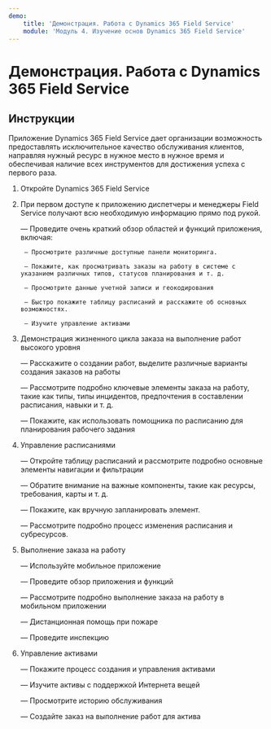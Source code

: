 ```yaml
---
demo:
    title: 'Демонстрация. Работа с Dynamics 365 Field Service'
    module: 'Модуль 4. Изучение основ Dynamics 365 Field Service'
---
```


# Демонстрация. Работа с Dynamics 365 Field Service

## Инструкции

Приложение Dynamics 365 Field Service дает организации возможность предоставлять исключительное качество обслуживания клиентов, направляя нужный ресурс в нужное место в нужное время и обеспечивая наличие всех инструментов для достижения успеха с первого раза.

1. Откройте Dynamics 365 Field Service 

2. При первом доступе к приложению диспетчеры и менеджеры Field Service получают всю необходимую информацию прямо под рукой. 

	— Проведите очень краткий обзор областей и функций приложения, включая: 

		— Просмотрите различные доступные панели мониторинга. 

		— Покажите, как просматривать заказы на работу в системе с указанием различных типов, статусов планирования и т. д. 

		— Просмотрите данные учетной записи и геокодирования

		— Быстро покажите таблицу расписаний и расскажите об основных возможностях. 

		— Изучите управление активами

3. Демонстрация жизненного цикла заказа на выполнение работ высокого уровня

	— Расскажите о создании работ, выделите различные варианты создания заказов на работы

	— Рассмотрите подробно ключевые элементы заказа на работу, такие как типы, типы инцидентов, предпочтения в составлении расписания, навыки и т. д.

	— Покажите, как использовать помощника по расписанию для планирования рабочего задания

4. Управление расписаниями 

	— Откройте таблицу расписаний и рассмотрите подробно основные элементы навигации и фильтрации

	— Обратите внимание на важные компоненты, такие как ресурсы, требования, карты и т. д. 

	— Покажите, как вручную запланировать элемент. 

	— Рассмотрите подробно процесс изменения расписания и субресурсов. 

5. Выполнение заказа на работу 

	— Используйте мобильное приложение 

	— Проведите обзор приложения и функций

	— Рассмотрите подробно выполнение заказа на работу в мобильном приложении

	— Дистанционная помощь при пожаре

	— Проведите инспекцию

6. Управление активами

	— Покажите процесс создания и управления активами

	— Изучите активы с поддержкой Интернета вещей

	— Просмотрите историю обслуживания

	— Создайте заказ на выполнение работ для актива

